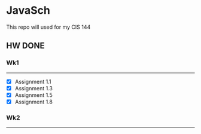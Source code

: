 # JavaSch

This repo will used for my CIS 144

## HW DONE 

### Wk1
---
- [x] Assignment 1.1
- [x] Assignment 1.3
- [x] Assignment 1.5
- [x] Assignment 1.8

### Wk2
---
